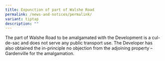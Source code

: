 ```yaml
---
title: Expunction of part of Walshe Road
permalink: /news-and-notices/permalink/
variant: tiptap
description: ""
---
```

<p>The part of Walshe Road to be amalgamated with the Development is a cul-de-sac
and does not serve any public transport use. The Developer has also obtained
the in-principle no objection from the adjoining property – Gardenville
for the amalgamation.</p>